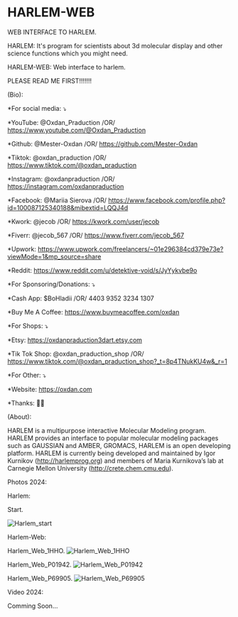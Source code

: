 # HARLEM-WEB
WEB INTERFACE TO HARLEM.

HARLEM: It's program for scientists about 3d molecular display and other science functions which you might need.

HARLEM-WEB: Web interface to harlem.

PLEASE READ ME FIRST!!!!!!!

(Bio):

*For social media: ⤵️

*YouTube: @Oxdan_Praduction /OR/ https://www.youtube.com/@Oxdan_Praduction

*Github: @Mester-Oxdan /OR/ https://github.com/Mester-Oxdan

*Tiktok: @oxdan_praduction /OR/ https://www.tiktok.com/@oxdan_praduction

*Instagram: @oxdanpraduction /OR/ https://instagram.com/oxdanpraduction

*Facebook: @Mariia Sierova /OR/ https://www.facebook.com/profile.php?id=100087125340188&mibextid=LQQJ4d

*Kwork: @jecob /OR/ https://kwork.com/user/jecob

*Fiverr: @jecob_567 /OR/ https://www.fiverr.com/jecob_567

*Upwork: https://www.upwork.com/freelancers/~01e296384cd379e73e?viewMode=1&mp_source=share

*Reddit: https://www.reddit.com/u/detektive-void/s/JyYykvbe9o

*For Sponsoring/Donations: ⤵️

*Cash App: $BoHladii /OR/ 4403 9352 3234 1307

*Buy Me A Coffee: https://www.buymeacoffee.com/oxdan

*For Shops: ⤵️

*Etsy: https://oxdanpraduction3dart.etsy.com

*Tik Tok Shop: @oxdan_praduction_shop /OR/ https://www.tiktok.com/@oxdan_praduction_shop?_t=8p4TNukKU4w&_r=1

*For Other: ⤵️

*Website: https://oxdan.com

*Thanks: 🙏😊

(About):

HARLEM is a multipurpose interactive Molecular Modeling program. 
HARLEM provides an interface to popular molecular modeling packages 
such as GAUSSIAN and AMBER, GROMACS, HARLEM is an open developing platform. 
HARLEM is currently being developed and maintained  by Igor Kurnikov 
(http://harlemprog.org) and members of Maria Kurnikova’s lab 
at Carnegie Mellon University (http://crete.chem.cmu.edu).

Photos 2024:

Harlem:

Start.

![Harlem_start](https://github.com/Mester-Oxdan/HARLEM-WEB/assets/106891875/e1eb8ba4-d64e-455b-bf02-ef55f9cac227)

Harlem-Web:

Harlem_Web_1HHO.
![Harlem_Web_1HHO](https://github.com/Mester-Oxdan/HARLEM-WEB/assets/106891875/9e509dd2-d9af-4de7-b082-ea33943c6c88)

Harlem_Web_P01942.
![Harlem_Web_P01942](https://github.com/Mester-Oxdan/HARLEM-WEB/assets/106891875/258304ec-9e99-4503-ae0b-c2696d87aa81)

Harlem_Web_P69905.
![Harlem_Web_P69905](https://github.com/Mester-Oxdan/HARLEM-WEB/assets/106891875/290f097b-b47e-4f15-949c-2bcaa0c99f0f)

Video 2024:

Comming Soon...
